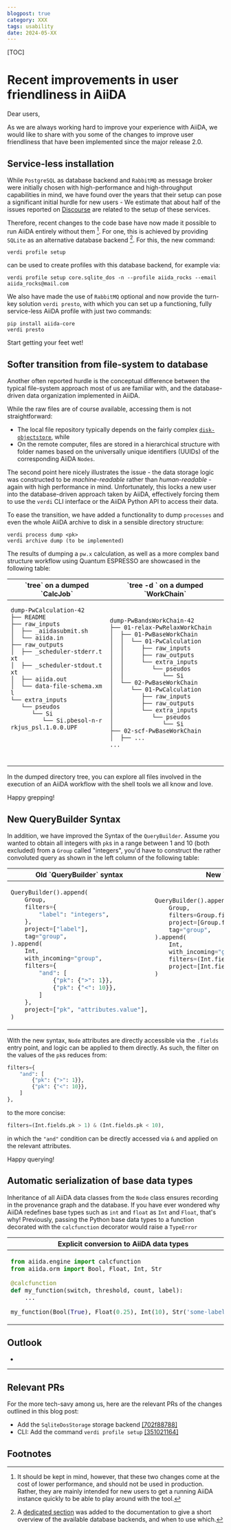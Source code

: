 ```yaml
---
blogpost: true
category: XXX
tags: usability
date: 2024-05-XX
---
```


[TOC]

# Recent improvements in user friendliness in AiiDA

Dear users,

As we are always working hard to improve your experience with AiiDA, we would like to share with you some of the
changes to improve user friendliness that have been implemented since the major release 2.0.

## Service-less installation

While `PostgreSQL` as database backend and `RabbitMQ` as message broker were initially chosen with high-performance and
high-throughput capabilities in mind, we have found over the years that their setup can pose a significant initial
hurdle for new users - We estimate that about half of the issues reported on [Discourse](aiida.discourse.group/) are
related to the setup of these services.

Therefore, recent changes to the code base have now made it possible to run AiiDA entirely without them [^1]. For one, this is
achieved by providing `SQLite` as an alternative database backend [^2]. For this, the new command:

```shell
verdi profile setup
```

can be used to create profiles with this database backend, for example via:

```shell
verdi profile setup core.sqlite_dos -n --profile aiida_rocks --email aiida_rocks@mail.com
```

We also have made the use of `RabbitMQ` optional and now provide the turn-key solution `verdi presto`, with which you
can set up a functioning, fully service-less AiiDA profile with just two commands:

```shell=
pip install aiida-core
verdi presto
```

Start getting your feet wet!

## Softer transition from file-system to database

Another often reported hurdle is the conceptual difference between the typical file-system approach most of us are
familiar with, and the database-driven data organization implemented in AiiDA.

While the raw files are of course available, accessing them is not straightforward:

- The local file repository typically depends on the fairly complex [`disk-objectstore`](https://github.com/aiidateam/disk-objectstore), while
- On the remote computer, files are stored in a hierarchical structure with folder names based on the universally unique
  identifiers (UUIDs) of the corresponding AiiDA `Nodes`.

The second point here nicely illustrates the issue - the data storage logic was
constructed to be _machine-readable_ rather than _human-readable_ - again with high performance in mind. Unfortunately,
this locks a new user into the database-driven approach taken by AiiDA, effectively forcing them to use the `verdi`
CLI interface or the AiiDA Python API to access their data.

To ease the transition, we have added a functionality to dump `processes` and even the whole AiiDA archive to disk in
a sensible directory structure:

```shell
verdi process dump <pk>
verdi archive dump (to be implemented)
```

The results of dumping a `pw.x` calculation, as well as a more complex band structure workflow using Quantum ESPRESSO are showcased in the following table:

<!-- prettier-ignore -->
<!-- Taken from: https://gist.github.com/panoply/176101828af8393adc821e49578ac588 -->
<table style="table-layout: fixed; width: 100%">
  <thead>
    <tr>
      <th width="500px"> `tree` on a dumped `CalcJob` </th>
      <th width="500px"> `tree -d ` on a dumped `WorkChain`  </th>
    </tr>
  </thead>
  <tbody>
  <tr width="600px">
      <td style="word-break:break-all;">

```shell
dump-PwCalculation-42
├── README
├── raw_inputs
│  ├── _aiidasubmit.sh
│  └── aiida.in
├── raw_outputs
│  ├── _scheduler-stderr.txt
│  ├── _scheduler-stdout.txt
│  ├── aiida.out
│  └── data-file-schema.xml
└── extra_inputs
   └── pseudos
      └── Si
         └── Si.pbesol-n-rrkjus_psl.1.0.0.UPF





```

</td>
<td>

```shell
dump-PwBandsWorkChain-42
├── 01-relax-PwRelaxWorkChain
│  ├── 01-PwBaseWorkChain
│  │  └── 01-PwCalculation
│  │     ├── raw_inputs
│  │     ├── raw_outputs
│  │     └── extra_inputs
│  │        └── pseudos
│  │           └── Si
│  └── 02-PwBaseWorkChain
│     └── 01-PwCalculation
│        ├── raw_inputs
│        ├── raw_outputs
│        └── extra_inputs
│           └── pseudos
│              └── Si
├── 02-scf-PwBaseWorkChain
│  ├── ...
...
```

</td>
</tr>

  </tbody>
</table>

In the dumped directory tree, you can explore all files involved in the execution of an AiiDA workflow with the shell
tools we all know and love.

Happy grepping!

## New QueryBuilder Syntax

In addition, we have improved the Syntax of the `QueryBuilder`. Assume you wanted to obtain all integers with `pk`s in a range
between 1 and 10 (both excluded) from a `Group` called "integers", you'd have to construct the rather convoluted query
as shown in the left column of the following table:

<!-- prettier-ignore -->
<!-- Taken from: https://gist.github.com/panoply/176101828af8393adc821e49578ac588 -->
<table style="table-layout: fixed; width: 100%">
  <thead>
    <tr>
      <th width="500px"> Old `QueryBuilder` syntax </th>
      <th width="500px"> New `QueryBuilder` syntax </th>
    </tr>
  </thead>
  <tbody>
  <tr width="600px">
      <td style="word-break:break-all;">

```python
QueryBuilder().append(
    Group,
    filters={
        "label": "integers",
    },
    project=["label"],
    tag="group",
).append(
    Int,
    with_incoming="group",
    filters={
        "and": [
            {"pk": {">": 1}},
            {"pk": {"<": 10}},
        ]
    },
    project=["pk", "attributes.value"],
)
```

</td>
<td>

```python
QueryBuilder().append(
    Group,
    filters=Group.fields.label == "integers",
    project=[Group.fields.label],
    tag="group",
).append(
    Int,
    with_incoming="group",
    filters=(Int.fields.pk > 1) & (Int.fields.pk < 10),
    project=[Int.fields.pk, Int.fields.value],
)







```

</td>
</tr>

  </tbody>
</table>

With the new syntax, `Node` attributes are directly accessible via the
`.fields` entry point, and logic can be applied to them directly. As such, the filter on the values of the `pk`s reduces
from:
```python
filters={
    "and": [
        {"pk": {">": 1}},
        {"pk": {"<": 10}},
    ]
},
```

to the more concise:

```python
filters=(Int.fields.pk > 1) & (Int.fields.pk < 10),
```

in which the `"and"` condition can be directly accessed via `&` and applied on the relevant attributes.

Happy querying!

## Automatic serialization of base data types

Inheritance of all AiiDA data classes from the `Node` class ensures recording in the provenance graph and the
database. If you have ever wondered why AiiDA redefines base types such as `int` and `float` as `Int` and `Float`, that's
why! Previously, passing the Python base data types to a function decorated with the `calcfunction` decorator would
raise a `TypeError`

<!-- prettier-ignore -->
<!-- Taken from: https://gist.github.com/panoply/176101828af8393adc821e49578ac588 -->
<table style="table-layout: fixed; width: 100%">
  <thead>
    <tr>
      <th width="500px"> Explicit conversion to AiiDA data types </th>
      <th width="500px"> Automatic conversion to AiiDA data types </th>
    </tr>
  </thead>
  <tbody>
  <tr width="600px">
      <td style="word-break:break-all;">

```python
from aiida.engine import calcfunction
from aiida.orm import Bool, Float, Int, Str

@calcfunction
def my_function(switch, threshold, count, label):
    ...

my_function(Bool(True), Float(0.25), Int(10), Str('some-label'))
```

</td>
<td>

```python
from aiida.engine import calcfunction


@calcfunction
def my_function(switch, threshold, count, label):
    ...

my_function(True, 0.25, 10, 'some-label')
```

</td>
</tr>

  </tbody>
</table>

## Outlook

-

---

## Relevant PRs

For the more tech-savy among us, here are the relevant PRs of the changes outlined in this blog post:

- Add the `SqliteDosStorage` storage backend [[702f88788]](https://github.com/aiidateam/aiida-core/commit/702f8878829b8e2a65d81623cc2238eb40791bc6)
- CLI: Add the command `verdi profile setup` [[351021164]](https://github.com/aiidateam/aiida-core/commit/351021164d00aa3a2a78b5b6e43e8a87a8553151)

## Footnotes

[^1]:
    It should be kept in mind, however, that these two changes come at the cost of lower performance, and should not
    be used in production. Rather, they are mainly intended for new users to get a running AiiDA instance quickly to be able
    to play around with the tool.

[^2]:
    A [dedicated section](https://aiida.readthedocs.io/projects/aiida-core/en/v2.5.0/topics/storage.html) was added to
    the documentation to give a short overview of the available database backends, and when to use which.
